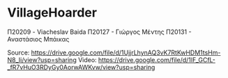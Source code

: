 # VillageHoarder
 
Π20209 - Viacheslav Baida
Π20127 - Γιώργος Μέντης
Π20131 - Αναστάσιος Μπάικας

Source: https://drive.google.com/file/d/1UjjrLhynAQ3vK7RtKwHDM1tsHm-N8_Ii/view?usp=sharing
Video: https://drive.google.com/file/d/1lF_GCfL-_fR7vHuO3RDyGy0AorwAWKvw/view?usp=sharing
